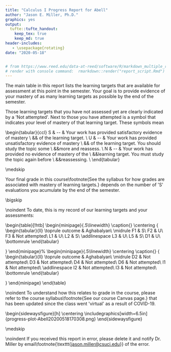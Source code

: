 ```yaml
---
title: "Calculus I Progress Report for Abell"
author: "Jason E. Miller, Ph.D."
graphics: yes
output: 
  tufte::tufte_handout:
    keep_tex: true
    keep_md: true
header-includes:
   - \usepackage{rotating}
date: "2020-05-18"


# from https://www.reed.edu/data-at-reed/software/R/markdown_multiple_reports.html
# render with console command:  rmarkdown::render("report_script.Rmd")
---
```






The main table in this report lists the learning targets that are available for assessment at this point in the semester.  Your goal is to provide evidence of your mastery of as many learning targets as possible by the end of the semester.  

Those learning targets that you have not assessed yet are clearly indicated by a 'Not attempted'.  Next to those you have attempted is a symbol that indicates your level of mastery of that learning target.  These symbols mean


\begin{tabular}{ccl}
S & -- & Your work has provided satisfactory evidence of mastery \\
&& of the learning target.  \\
U & -- & Your work has provided unsatisfactory evidence of mastery \\
&& of the learning target.  You should study the topic some \\
&&more and reassess.  \\
N & -- & Your work has provided no evidence of mastery of the \\
&&learning target.  You must study the topic again before \\
&&reassessing.  \\
\end{tabular}

\medskip

Your final grade in this course\footnote{See the syllabus for how grades are associated with mastery of learning targets.} depends on the number of 'S' evaluations you acumulate by the end of the semester.

\bigskip

\noindent To date, this is my record of our learning targets and your assessments: 


\begin{table}[!htb]
\begin{minipage}{.5\linewidth}
      \caption{}
      \centering
        {
\begin{tabular}{ll}
\toprule
outcome & Aghabalyan\\
\midrule
F1 & S\\
F2 & U\\
F3 & Not attempted\\
L1 & U\\
L2 & S\\
\addlinespace
L3 & U\\
L5 & S\\
D1 & U\\
\bottomrule
\end{tabular}

}
    \end{minipage}%
    \begin{minipage}{.5\linewidth}
      \centering
        \caption{}
        {
\begin{tabular}{ll}
\toprule
outcome & Aghabalyan\\
\midrule
D2 & Not attempted\\
D3 & Not attempted\\
D4 & Not attempted\\
D6 & Not attempted\\
I1 & Not attempted\\
\addlinespace
I2 & Not attempted\\
I3 & Not attempted\\
\bottomrule
\end{tabular}

}
        \end{minipage} 
\end{table}

\noindent To understand how this relates to grade in the course, please refer to the course syllabus\footnote{See our course Canvas page.} that has been updated since the class went 'virtual' as a result of COVID-19.




\begin{sidewaysfigure}[h]
\centering
\includegraphics[width=6.5in]{progress-plot-Abell20200518170308.png}
\end{sidewaysfigure}

\medskip

\noindent If you received this report in error, please delete it and notify Dr. Miller by email\footnote{\texttt{jason.miller@csuci.edu}} of the error.




